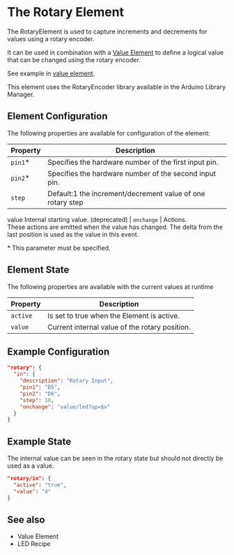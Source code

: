 # The Rotary Element

The RotaryElement is used to capture increments and decrements for values using a rotary encoder.

It can be used in combination with a [Value Element](valueelement) to define a logical value that can be changed using the rotary encoder.

See example in [value element](valueelement).

This element uses the RotaryEncoder library available in the Arduino Library Manager.


## Element Configuration

The following properties are available for configuration of the element:

| Property  | Description                                                                                                                                 |
| --------- | --------------------------------------------------------------- |
| `pin1`*   | Specifies the hardware number of the first input pin.|
| `pin2`*   | Specifies the hardware number of the second input pin.
| `step`    | Default:1 the increment/decrement value of one rotary step
value Internal starting value. (deprecated)
| `onchange` | Actions.<br/>These actions are emitted when the value has changed. The delta from the last position is used as the value in this event.   

\* This parameter must be specified.


## Element State

The following properties are available with the current values at runtime

| Property | Description                                |
| -------- | ------------------------------------------ |
| `active` | Is set to true when the Element is active. |
| `value`  | Current internal value of the rotary position. |


## Example Configuration

```JSON
"rotary": {
  "in": {
    "description": "Rotary Input",
    "pin1": "D5",
    "pin2": "D6",
    "step": 10,
    "onchange": "value/led?up=$v"
  }
}
```

## Example State

The internal value can be seen in the rotary state but should not directly be used as a value.


```JSON
"rotary/in": {
  "active": "true",
  "value": "4"
}
```



## See also

* Value Element
* LED Recipe